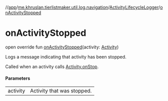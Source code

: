 //[app](../../../index.md)/[me.khruslan.tierlistmaker.util.log.navigation](../index.md)/[ActivityLifecycleLogger](index.md)/[onActivityStopped](on-activity-stopped.md)

# onActivityStopped

open override fun [onActivityStopped](on-activity-stopped.md)(activity: [Activity](https://developer.android.com/reference/kotlin/android/app/Activity.html))

Logs a message indicating that activity has been stopped.

Called when an activity calls [Activity.onStop](https://developer.android.com/reference/kotlin/android/app/Activity.html#onstop).

#### Parameters

| | |
|---|---|
| activity | Activity that was stopped. |
